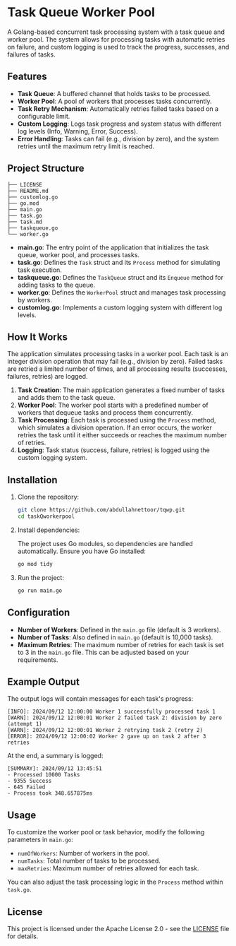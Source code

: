 # Task Queue Worker Pool 

A Golang-based concurrent task processing system with a task queue and worker pool. The system allows for processing tasks with automatic retries on failure, and custom logging is used to track the progress, successes, and failures of tasks.

## Features

- **Task Queue**: A buffered channel that holds tasks to be processed.
- **Worker Pool**: A pool of workers that processes tasks concurrently.
- **Task Retry Mechanism**: Automatically retries failed tasks based on a configurable limit.
- **Custom Logging**: Logs task progress and system status with different log levels (Info, Warning, Error, Success).
- **Error Handling**: Tasks can fail (e.g., division by zero), and the system retries until the maximum retry limit is reached.

## Project Structure

```plaintext
├── LICENSE
├── README.md
├── customlog.go
├── go.mod
├── main.go
├── task.go
├── task.md
├── taskqueue.go
└── worker.go
```

- **main.go**: The entry point of the application that initializes the task queue, worker pool, and processes tasks.
- **task.go**: Defines the `Task` struct and its `Process` method for simulating task execution.
- **taskqueue.go**: Defines the `TaskQueue` struct and its `Enqueue` method for adding tasks to the queue.
- **worker.go**: Defines the `WorkerPool` struct and manages task processing by workers.
- **customlog.go**: Implements a custom logging system with different log levels.

## How It Works

The application simulates processing tasks in a worker pool. Each task is an integer division operation that may fail (e.g., division by zero). Failed tasks are retried a limited number of times, and all processing results (successes, failures, retries) are logged.

1. **Task Creation**: The main application generates a fixed number of tasks and adds them to the task queue.
2. **Worker Pool**: The worker pool starts with a predefined number of workers that dequeue tasks and process them concurrently.
3. **Task Processing**: Each task is processed using the `Process` method, which simulates a division operation. If an error occurs, the worker retries the task until it either succeeds or reaches the maximum number of retries.
4. **Logging**: Task status (success, failure, retries) is logged using the custom logging system.

## Installation

1. Clone the repository:

    ```bash
    git clone https://github.com/abdullahnettoor/tqwp.git
    cd taskQworkerpool
    ```

2. Install dependencies:

    The project uses Go modules, so dependencies are handled automatically. Ensure you have Go installed:

    ```bash
    go mod tidy
    ```

3. Run the project:

    ```bash
    go run main.go
    ```

## Configuration

- **Number of Workers**: Defined in the `main.go` file (default is 3 workers).
- **Number of Tasks**: Also defined in `main.go` (default is 10,000 tasks).
- **Maximum Retries**: The maximum number of retries for each task is set to 3 in the `main.go` file. This can be adjusted based on your requirements.

## Example Output

The output logs will contain messages for each task's progress:

```plaintext
[INFO]: 2024/09/12 12:00:00 Worker 1 successfully processed task 1
[WARN]: 2024/09/12 12:00:01 Worker 2 failed task 2: division by zero (attempt 1)
[WARN]: 2024/09/12 12:00:01 Worker 2 retrying task 2 (retry 2)
[ERROR]: 2024/09/12 12:00:02 Worker 2 gave up on task 2 after 3 retries
```

At the end, a summary is logged:

```plaintext
[SUMMARY]: 2024/09/12 13:45:51 
- Processed 10000 Tasks 
- 9355 Success 
- 645 Failed 
- Process took 348.657875ms
```

## Usage

To customize the worker pool or task behavior, modify the following parameters in `main.go`:

- `numOfWorkers`: Number of workers in the pool.
- `numTasks`: Total number of tasks to be processed.
- `maxRetries`: Maximum number of retries allowed for each task.

You can also adjust the task processing logic in the `Process` method within `task.go`.

## License

This project is licensed under the Apache License 2.0 - see the [LICENSE](LICENSE) file for details.

<!-- 
## Contributors

- [Abdullah Nettoor](https://github.com/abdullahNettoor)
 -->
